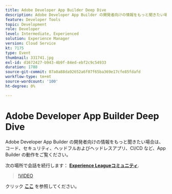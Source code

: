 ```yaml
---
title: Adobe Developer App Builder Deep Dive
description: Adobe Developer App Builder の開発者向けの情報をもっと聞きたい場合は、 コード、セキュリティ、ヘッドフルおよびヘッドレスアプリ、CI/CD など、Adobe Developer App Builder の動作をご覧ください。 このセッションは、Adobe Developers Live Content イベントの一部として配信されました。
feature: Developer Tools
topic: Development
role: Developer
level: Intermediate, Experienced
solution: Experience Manager
version: Cloud Service
kt: 7175
type: Event
thumbnail: 331741.jpg
exl-id: d1672427-b943-4b9f-84ed-ebf2c9c54933
duration: 1788
source-git-commit: 07a0a88da92652a6f07f65ba369e17cfe85fdafd
workflow-type: tm+mt
source-wordcount: '100'
ht-degree: 0%

---
```


# Adobe Developer App Builder Deep Dive

Adobe Developer App Builder の開発者向けの情報をもっと聞きたい場合は、 コード、セキュリティ、ヘッドフルおよびヘッドレスアプリ、CI/CD など、App Builder の動作をご覧ください。

次の場所で会話を続行します： **[Experience Leagueコミュニティ](https://adobe.ly/36Yd3v6)**.

>[!VIDEO](https://video.tv.adobe.com/v/331741/?quality=12&learn=on&hidetitle=true)

クリック **[ここ](/help/adobe-developers-live/assets/app-builder.pdf)** を参照してください。
